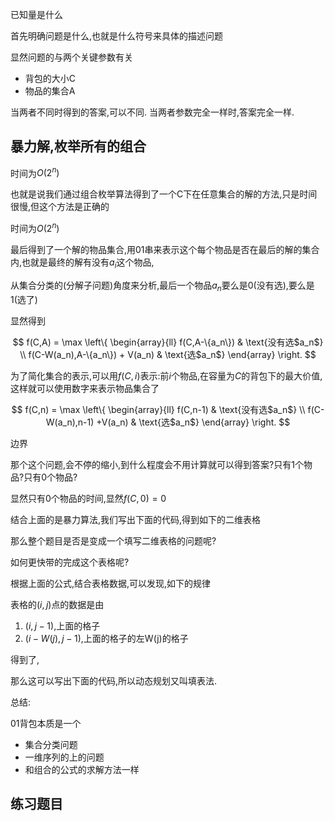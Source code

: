 
已知量是什么

首先明确问题是什么,也就是什么符号来具体的描述问题

显然问题的与两个关键参数有关

- 背包的大小C
- 物品的集合A

当两者不同时得到的答案,可以不同.
当两者参数完全一样时,答案完全一样.


## 暴力解,枚举所有的组合


时间为$O(2^n)$

也就是说我们通过组合枚举算法得到了一个C下在任意集合的解的方法,只是时间很慢,但这个方法是正确的


时间为$O(2^n)$

最后得到了一个解的物品集合,用01串来表示这个每个物品是否在最后的解的集合内,也就是最终的解有没有$a_i$这个物品,

从集合分类的(分解子问题)角度来分析,最后一个物品$a_n$要么是0(没有选),要么是$1$(选了)

显然得到

$$
f(C,A) = \max 
\left\{
\begin{array}{ll}
f(C,A-\{a_n\})  & \text{没有选$a_n$} \\
f(C-W(a_n),A-\{a_n\}) + V(a_n) & \text{选$a_n$}
\end{array}
\right.
$$

为了简化集合的表示,可以用$f(C,i)$表示:前$i$个物品,在容量为$C$的背包下的最大价值,这样就可以使用数字来表示物品集合了


$$
f(C,n) = \max 
\left\{
\begin{array}{ll}
f(C,n-1)  & \text{没有选$a_n$} \\
f(C-W(a_n),n-1) +V(a_n) & \text{选$a_n$}
\end{array}
\right.
$$


边界

那个这个问题,会不停的缩小,到什么程度会不用计算就可以得到答案?只有1个物品?只有0个物品?

显然只有0个物品的时间,显然$f(C,0) = 0$

结合上面的是暴力算法,我们写出下面的代码,得到如下的二维表格

那么整个题目是否是变成一个填写二维表格的问题呢?

如何更快带的完成这个表格呢?

根据上面的公式,结合表格数据,可以发现,如下的规律

表格的$(i,j)$点的数据是由

1. $(i,j-1)$,上面的格子
2. $(i-W(j),j-1)$,上面的格子的左W(j)的格子

得到了,

那么这可以写出下面的代码,所以动态规划又叫填表法.



总结:

01背包本质是一个

- 集合分类问题
- 一维序列的上的问题
- 和组合的公式的求解方法一样

## 练习题目